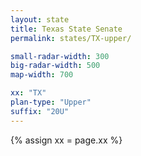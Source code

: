 ```yaml
---
layout: state
title: Texas State Senate
permalink: states/TX-upper/

small-radar-width: 300
big-radar-width: 500
map-width: 700

xx: "TX"
plan-type: "Upper"
suffix: "20U"
---
```


{% assign xx = page.xx %}